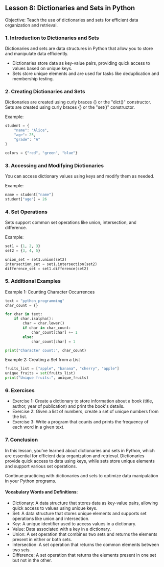 ## Lesson 8: Dictionaries and Sets in Python

Objective: 
Teach the use of dictionaries and sets for efficient data organization and retrieval.

### 1. Introduction to Dictionaries and Sets
Dictionaries and sets are data structures in Python that allow you to store and manipulate data efficiently.
- Dictionaries store data as key-value pairs, providing quick access to values based on unique keys.
- Sets store unique elements and are used for tasks like deduplication and membership testing.

###  2. Creating Dictionaries and Sets
Dictionaries are created using curly braces {} or the "dict()" constructor.
Sets are created using curly braces {} or the "set()" constructor.

Example:
```python
student = {
    "name": "Alice",
    "age": 25,
    "grade": "A"
}

colors = {"red", "green", "blue"}
```

### 3. Accessing and Modifying Dictionaries
You can access dictionary values using keys and modify them as needed.

Example:
```python
name = student["name"]
student["age"] = 26
```

### 4. Set Operations
Sets support common set operations like union, intersection, and difference.

Example:
```python
set1 = {1, 2, 3}
set2 = {3, 4, 5}

union_set = set1.union(set2)
intersection_set = set1.intersection(set2)
difference_set = set1.difference(set2)
```

### 5. Additional Examples
Example 1: Counting Character Occurrences
```python
text = "python programming"
char_count = {}

for char in text:
    if char.isalpha():
        char = char.lower()
        if char in char_count:
            char_count[char] += 1
        else:
            char_count[char] = 1

print("Character count:", char_count)
```

Example 2: Creating a Set from a List
```python
fruits_list = ["apple", "banana", "cherry", "apple"]
unique_fruits = set(fruits_list)
print("Unique fruits:", unique_fruits)
```

### 6. Exercises
- Exercise 1: Create a dictionary to store information about a book (title, author, year of publication) and print the book's details.
- Exercise 2: Given a list of numbers, create a set of unique numbers from the list.
- Exercise 3: Write a program that counts and prints the frequency of each word in a given text.

### 7. Conclusion
In this lesson, you've learned about dictionaries and sets in Python, which are essential for efficient data organization and retrieval. Dictionaries provide quick access to data using keys, while sets store unique elements and support various set operations.

Continue practicing with dictionaries and sets to optimize data manipulation in your Python programs.

#### Vocabulary Words and Definitions:
- Dictionary: A data structure that stores data as key-value pairs, allowing quick access to values using unique keys.
- Set: A data structure that stores unique elements and supports set operations like union and intersection.
- Key: A unique identifier used to access values in a dictionary.
- Value: Data associated with a key in a dictionary.
- Union: A set operation that combines two sets and returns the elements present in either or both sets.
- Intersection: A set operation that returns the common elements between two sets.
- Difference: A set operation that returns the elements present in one set but not in the other.